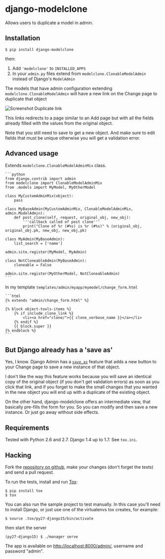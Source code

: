 # django-modelclone

Allows users to duplicate a model in admin.

## Installation

    $ pip install django-modelclone

then:

 1. Add `'modelclone'` to `INSTALLED_APPS`
 2. In your `admin.py` files extend from `modelclone.ClonableModelAdmin` instead of
    Django's `ModelAdmin`

The models that have admin configuration extending `modelclone.ClonableModelAdmin` will
have a new link on the Change page to duplicate that object

![Screenshot Duplicate link](images/duplicate-link.png)

This links redirects to a page similar to an Add page but with all the fields already
filled with the values from the original object.

Note that you still need to save to get a new object. And make sure to edit fields
that must be unique otherwise you will get a validation error.

## Advanced usage

Extends `modelclone.ClonableModelAdminMix` class.

    ```python
    from django.contrib import admin
    from modelclone import ClonableModelAdminMix
    from .models import MyModel, MyOtherModel

    class MyCustomAdminMix(object):
        pass

    class MyBaseAdmin(MyCustomAdminMix, ClonableModelAdminMix, admin.ModelAdmin):
        def post_clone(self, request, original_obj, new_obj):
            '''callback called of post clone'''
            print("Clone of %r (#%s) is %r (#%s)" % (original_obj, original_obj.pk, new_obj, new_obj,pk)

    class MyAdmin(MyBaseAdmin):
        list_search = ['name']

    admin.site.register(MyModel, MyAdmin)

    class NotCloneableAdmin(MyBaseAdmin):
        cloneable = False

    admin.site.register(MyOtherModel, NotCloneableAdmin)
    ```

In my template `templates/admin/myapp/mymodel/change_form.html`

    ```html
    {% extends "admin/change_form.html" %}

    {% block object-tools-items %}
        {% if include_clone_link %}
            <li><a href="clone/">{{ clone_verbose_name }}</a></li>
        {% endif %}
        {{ block.super }}
    {% endblock %} 
    ```

## But Django already has a 'save as'

Yes, I know. Django Admin has a [`save_as`](https://docs.djangoproject.com/en/dev/ref/contrib/admin/#django.contrib.admin.ModelAdmin.save_as)
feature that adds a new button to your Change page to save a new instance of that
object.

I don't like the way this feature works because you will save an identical copy of the
original object (if you don't get validation errors) as soon as you click that link, and
if you forget to make the small changes that you wanted in the new object you will end up
with a duplicate of the existing object.

On the other hand, django-modelclone offers an intermediate view, that basically pre-fills
the form for you. So you can modify and then save a new instance. Or just go away without
side effects.

## Requirements

Tested with Python 2.6 and 2.7. Django 1.4 up to 1.7. See `tox.ini`.

## Hacking

Fork the [repository on github](http://github.com/realgeeks/django-modelclone), make your
changes (don't forget the tests) and send a pull request.

To run the tests, install and run [Tox](http://tox.readthedocs.org/):

    $ pip install tox
    $ tox

You can also run the sample project to test manually. In this case you'll need to
install Django, or just use one of the virtualenvs tox creates, for example:

    $ source .tox/py27-django15/bin/activate

then start the server

    (py27-django15) $ ./manager serve

The app is available on [http://localhost:8000/admin/](http://localhost:8000/admin/),
username and password "admin".
